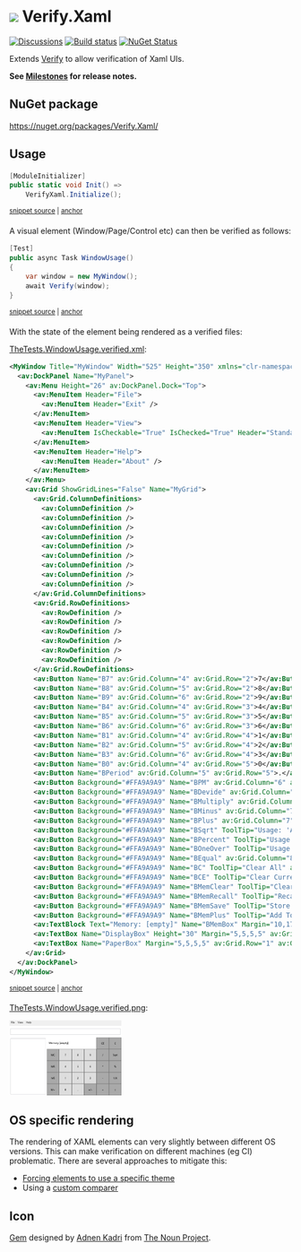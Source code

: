 # <img src="/src/icon.png" height="30px"> Verify.Xaml

[![Discussions](https://img.shields.io/badge/Verify-Discussions-yellow?svg=true&label=)](https://github.com/orgs/VerifyTests/discussions)
[![Build status](https://ci.appveyor.com/api/projects/status/o2iy3b7k9le0ntps?svg=true)](https://ci.appveyor.com/project/SimonCropp/verify-xaml)
[![NuGet Status](https://img.shields.io/nuget/v/Verify.Xaml.svg)](https://www.nuget.org/packages/Verify.Xaml/)

Extends [Verify](https://github.com/VerifyTests/Verify) to allow verification of Xaml UIs.

**See [Milestones](../../milestones?state=closed) for release notes.**



## NuGet package

https://nuget.org/packages/Verify.Xaml/


## Usage

<!-- snippet: Enable -->
<a id='snippet-enable'></a>
```cs
[ModuleInitializer]
public static void Init() =>
    VerifyXaml.Initialize();
```
<sup><a href='/src/Tests/ModuleInit.cs#L3-L9' title='Snippet source file'>snippet source</a> | <a href='#snippet-enable' title='Start of snippet'>anchor</a></sup>
<!-- endSnippet -->

A visual element (Window/Page/Control etc) can then be verified as follows:

<!-- snippet: Window -->
<a id='snippet-window'></a>
```cs
[Test]
public async Task WindowUsage()
{
    var window = new MyWindow();
    await Verify(window);
}
```
<sup><a href='/src/Tests/TheTests.cs#L7-L16' title='Snippet source file'>snippet source</a> | <a href='#snippet-window' title='Start of snippet'>anchor</a></sup>
<!-- endSnippet -->

With the state of the element being rendered as a verified files:

[TheTests.WindowUsage.verified.xml](/src/Tests/TheTests.WindowUsage.verified.xml):

<!-- snippet: TheTests.WindowUsage.verified.xml -->
<a id='snippet-TheTests.WindowUsage.verified.xml'></a>
```xml
<MyWindow Title="MyWindow" Width="525" Height="350" xmlns="clr-namespace:Tests;assembly=Tests" xmlns:av="http://schemas.microsoft.com/winfx/2006/xaml/presentation">
  <av:DockPanel Name="MyPanel">
    <av:Menu Height="26" av:DockPanel.Dock="Top">
      <av:MenuItem Header="File">
        <av:MenuItem Header="Exit" />
      </av:MenuItem>
      <av:MenuItem Header="View">
        <av:MenuItem IsCheckable="True" IsChecked="True" Header="Standard" Name="StandardMenu" />
      </av:MenuItem>
      <av:MenuItem Header="Help">
        <av:MenuItem Header="About" />
      </av:MenuItem>
    </av:Menu>
    <av:Grid ShowGridLines="False" Name="MyGrid">
      <av:Grid.ColumnDefinitions>
        <av:ColumnDefinition />
        <av:ColumnDefinition />
        <av:ColumnDefinition />
        <av:ColumnDefinition />
        <av:ColumnDefinition />
        <av:ColumnDefinition />
        <av:ColumnDefinition />
        <av:ColumnDefinition />
        <av:ColumnDefinition />
      </av:Grid.ColumnDefinitions>
      <av:Grid.RowDefinitions>
        <av:RowDefinition />
        <av:RowDefinition />
        <av:RowDefinition />
        <av:RowDefinition />
        <av:RowDefinition />
        <av:RowDefinition />
      </av:Grid.RowDefinitions>
      <av:Button Name="B7" av:Grid.Column="4" av:Grid.Row="2">7</av:Button>
      <av:Button Name="B8" av:Grid.Column="5" av:Grid.Row="2">8</av:Button>
      <av:Button Name="B9" av:Grid.Column="6" av:Grid.Row="2">9</av:Button>
      <av:Button Name="B4" av:Grid.Column="4" av:Grid.Row="3">4</av:Button>
      <av:Button Name="B5" av:Grid.Column="5" av:Grid.Row="3">5</av:Button>
      <av:Button Name="B6" av:Grid.Column="6" av:Grid.Row="3">6</av:Button>
      <av:Button Name="B1" av:Grid.Column="4" av:Grid.Row="4">1</av:Button>
      <av:Button Name="B2" av:Grid.Column="5" av:Grid.Row="4">2</av:Button>
      <av:Button Name="B3" av:Grid.Column="6" av:Grid.Row="4">3</av:Button>
      <av:Button Name="B0" av:Grid.Column="4" av:Grid.Row="5">0</av:Button>
      <av:Button Name="BPeriod" av:Grid.Column="5" av:Grid.Row="5">.</av:Button>
      <av:Button Background="#FFA9A9A9" Name="BPM" av:Grid.Column="6" av:Grid.Row="5">+/-</av:Button>
      <av:Button Background="#FFA9A9A9" Name="BDevide" av:Grid.Column="7" av:Grid.Row="2">/</av:Button>
      <av:Button Background="#FFA9A9A9" Name="BMultiply" av:Grid.Column="7" av:Grid.Row="3">*</av:Button>
      <av:Button Background="#FFA9A9A9" Name="BMinus" av:Grid.Column="7" av:Grid.Row="4">-</av:Button>
      <av:Button Background="#FFA9A9A9" Name="BPlus" av:Grid.Column="7" av:Grid.Row="5">+</av:Button>
      <av:Button Background="#FFA9A9A9" Name="BSqrt" ToolTip="Usage: 'A Sqrt'" av:Grid.Column="8" av:Grid.Row="2">Sqrt</av:Button>
      <av:Button Background="#FFA9A9A9" Name="BPercent" ToolTip="Usage: 'A % B ='" av:Grid.Column="8" av:Grid.Row="3">%</av:Button>
      <av:Button Background="#FFA9A9A9" Name="BOneOver" ToolTip="Usage: 'A 1/X'" av:Grid.Column="8" av:Grid.Row="4">1/X</av:Button>
      <av:Button Background="#FFA9A9A9" Name="BEqual" av:Grid.Column="8" av:Grid.Row="5">=</av:Button>
      <av:Button Background="#FFA9A9A9" Name="BC" ToolTip="Clear All" av:Grid.Column="8" av:Grid.Row="1">C</av:Button>
      <av:Button Background="#FFA9A9A9" Name="BCE" ToolTip="Clear Current Entry" av:Grid.Column="7" av:Grid.Row="1">CE</av:Button>
      <av:Button Background="#FFA9A9A9" Name="BMemClear" ToolTip="Clear Memory" av:Grid.Column="3" av:Grid.Row="2">MC</av:Button>
      <av:Button Background="#FFA9A9A9" Name="BMemRecall" ToolTip="Recall Memory" av:Grid.Column="3" av:Grid.Row="3">MR</av:Button>
      <av:Button Background="#FFA9A9A9" Name="BMemSave" ToolTip="Store in Memory" av:Grid.Column="3" av:Grid.Row="4">MS</av:Button>
      <av:Button Background="#FFA9A9A9" Name="BMemPlus" ToolTip="Add To Memory" av:Grid.Column="3" av:Grid.Row="5">M+</av:Button>
      <av:TextBlock Text="Memory: [empty]" Name="BMemBox" Margin="10,17,10,17" av:Grid.Column="3" av:Grid.Row="1" av:Grid.ColumnSpan="2" />
      <av:TextBox Name="DisplayBox" Height="30" Margin="5,5,5,5" av:Grid.ColumnSpan="9" xml:space="preserve" />
      <av:TextBox Name="PaperBox" Margin="5,5,5,5" av:Grid.Row="1" av:Grid.ColumnSpan="3" av:Grid.RowSpan="5" xml:space="preserve" />
    </av:Grid>
  </av:DockPanel>
</MyWindow>
```
<sup><a href='/src/Tests/TheTests.WindowUsage.verified.xml#L1-L65' title='Snippet source file'>snippet source</a> | <a href='#snippet-TheTests.WindowUsage.verified.xml' title='Start of snippet'>anchor</a></sup>
<!-- endSnippet -->

[TheTests.WindowUsage.verified.png](/src/Tests/TheTests.WindowUsage.verified.png):

<img src="/src/Tests/TheTests.WindowUsage.verified.png" width="200px">


## OS specific rendering

The rendering of XAML elements can very slightly between different OS versions. This can make verification on different machines (eg CI) problematic. There are several approaches to mitigate this:

 * [Forcing elements to use a specific theme](https://arbel.net/2006/11/03/forcing-wpf-to-use-a-specific-windows-theme/)
 * Using a [custom comparer](https://github.com/VerifyTests/Verify/blob/master/docs/comparer.md)



## Icon

[Gem](https://thenounproject.com/term/gem/2247823/) designed by [Adnen Kadri](https://thenounproject.com/adnen.kadri/) from [The Noun Project](https://thenounproject.com).
